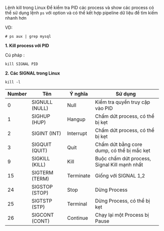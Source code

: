 Lệnh kill trong Linux
Để kiểm tra PID các process và show các process có thể sử dụng lệnh `ps` với option và có thể kết hợp pipeline dữ liệu để tìm kiếm nhanh hơn

VD:

```
# ps aux | grep mysql
```

**1\. Kill process với PID**

Cú pháp :

```
kill SIGNAL PID
```

**2\. Các SIGNAL trong Linux**

```
kill -l
```

| Number | Tên | Ý nghĩa | Sử dụng |
| --- | --- | --- | --- |
| 0   | SIGNULL (NULL) | Null | Kiểm tra quyền truy cập vào PID |
| 1   | SIGHUP (HUP) | Hangup | Chấm dứt process, có thể bị kẹt |
| 2   | SIGINT (INT) | Interrupt | Chấm dứt process, có thể bị kẹt |
| 3   | SIGQUIT (QUIT) | Quit | Chấm dứt bằng core dump, có thể bị mắc kẹt |
| 9   | SIGKILL (KILL) | Kill | Buộc chấm dứt process, Signal Kill mạnh nhất |
| 15  | SIGTERM (TERM) | Terminate | Giống với SIGNAL 1,2 |
| 24  | SIGSTOP (STOP) | Stop | Dừng Process |
| 25  | SIGTSTP (STP) | Terminal | Dừng Process, có thể bị kẹt |
| 26  | SIGCONT (CONT) | Continue | Chạy lại một Process bị Pause |